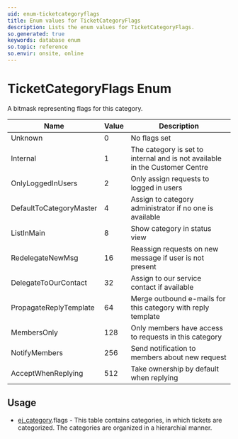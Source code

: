 ```yaml
---
uid: enum-ticketcategoryflags
title: Enum values for TicketCategoryFlags
description: Lists the enum values for TicketCategoryFlags.
so.generated: true
keywords: database enum
so.topic: reference
so.envir: onsite, online
---
```


# TicketCategoryFlags Enum

A bitmask representing flags for this category.

| Name | Value | Description |
|------|-------|-------------|
|Unknown|0|No flags set|
|Internal|1|The category is set to internal and is not available in the Customer Centre|
|OnlyLoggedInUsers|2|Only assign requests to logged in users|
|DefaultToCategoryMaster|4|Assign to category administrator if no one is available|
|ListInMain|8|Show category in status view|
|RedelegateNewMsg|16|Reassign requests on new message if user is not present|
|DelegateToOurContact|32|Assign to our service contact if available|
|PropagateReplyTemplate|64|Merge outbound e-mails for this category with reply template|
|MembersOnly|128|Only members have access to requests in this category|
|NotifyMembers|256|Send notification to members about new request|
|AcceptWhenReplying|512|Take ownership by default when replying|

## Usage

* [ej_category](../ej-category.md).flags - This table contains categories, in which tickets are categorized. The categories are organized in a hierarchial manner.
